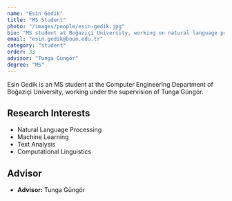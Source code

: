 ```yaml
---
name: "Esin Gedik"
title: "MS Student"
photo: "/images/people/esin-gedik.jpg"
bio: "MS student at Boğaziçi University, working on natural language processing under the supervision of Tunga Güngör."
email: "esin.gedik@boun.edu.tr"
category: "student"
order: 33
advisor: "Tunga Güngör"
degree: "MS"
---
```


Esin Gedik is an MS student at the Computer Engineering Department of Boğaziçi University, working under the supervision of Tunga Güngör.

## Research Interests

- Natural Language Processing
- Machine Learning
- Text Analysis
- Computational Linguistics

## Advisor

- **Advisor:** Tunga Güngör 